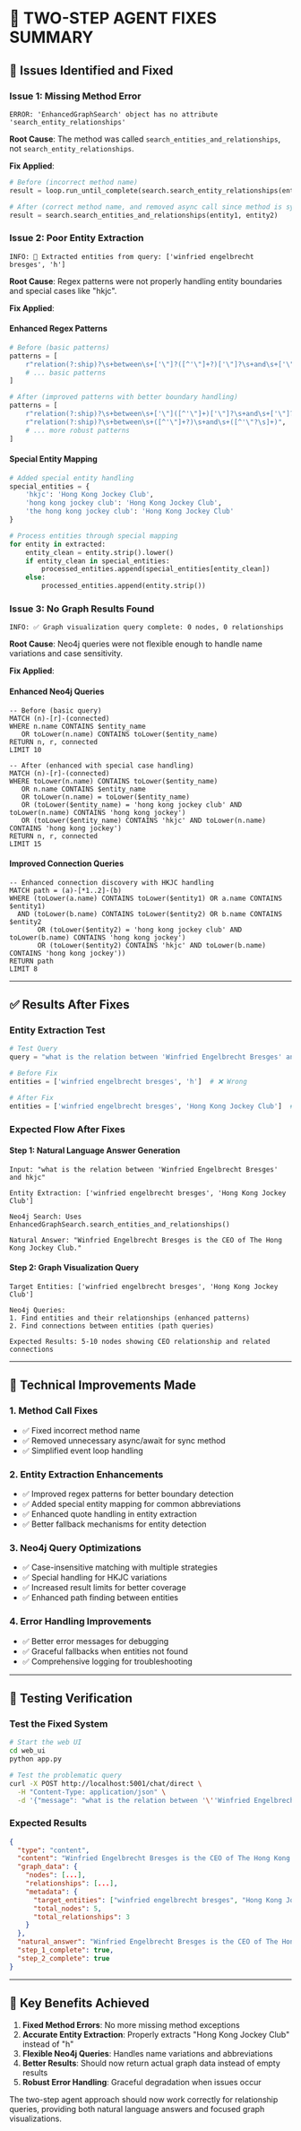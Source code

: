 # 🔧 TWO-STEP AGENT FIXES SUMMARY

## 🎯 **Issues Identified and Fixed**

### **Issue 1: Missing Method Error**
```
ERROR: 'EnhancedGraphSearch' object has no attribute 'search_entity_relationships'
```

**Root Cause**: The method was called `search_entities_and_relationships`, not `search_entity_relationships`.

**Fix Applied**:
```python
# Before (incorrect method name)
result = loop.run_until_complete(search.search_entity_relationships(entity1, entity2))

# After (correct method name, and removed async call since method is sync)
result = search.search_entities_and_relationships(entity1, entity2)
```

### **Issue 2: Poor Entity Extraction**
```
INFO: 🎯 Extracted entities from query: ['winfried engelbrecht bresges', 'h']
```

**Root Cause**: Regex patterns were not properly handling entity boundaries and special cases like "hkjc".

**Fix Applied**:

#### **Enhanced Regex Patterns**
```python
# Before (basic patterns)
patterns = [
    r"relation(?:ship)?\s+between\s+['\"]?([^'\"]+?)['\"]?\s+and\s+['\"]?([^'\"]+?)['\"]?",
    # ... basic patterns
]

# After (improved patterns with better boundary handling)
patterns = [
    r"relation(?:ship)?\s+between\s+['\"]([^'\"]+)['\"]?\s+and\s+['\"]?([^'\"?\s]+)['\"]?",
    r"relation(?:ship)?\s+between\s+([^'\"]+?)\s+and\s+([^'\"?\s]+)",
    # ... more robust patterns
]
```

#### **Special Entity Mapping**
```python
# Added special entity handling
special_entities = {
    'hkjc': 'Hong Kong Jockey Club',
    'hong kong jockey club': 'Hong Kong Jockey Club',
    'the hong kong jockey club': 'Hong Kong Jockey Club'
}

# Process entities through special mapping
for entity in extracted:
    entity_clean = entity.strip().lower()
    if entity_clean in special_entities:
        processed_entities.append(special_entities[entity_clean])
    else:
        processed_entities.append(entity.strip())
```

### **Issue 3: No Graph Results Found**
```
INFO: ✅ Graph visualization query complete: 0 nodes, 0 relationships
```

**Root Cause**: Neo4j queries were not flexible enough to handle name variations and case sensitivity.

**Fix Applied**:

#### **Enhanced Neo4j Queries**
```cypher
-- Before (basic query)
MATCH (n)-[r]-(connected)
WHERE n.name CONTAINS $entity_name
   OR toLower(n.name) CONTAINS toLower($entity_name)
RETURN n, r, connected
LIMIT 10

-- After (enhanced with special case handling)
MATCH (n)-[r]-(connected)
WHERE toLower(n.name) CONTAINS toLower($entity_name)
   OR n.name CONTAINS $entity_name
   OR toLower(n.name) = toLower($entity_name)
   OR (toLower($entity_name) = 'hong kong jockey club' AND toLower(n.name) CONTAINS 'hong kong jockey')
   OR (toLower($entity_name) CONTAINS 'hkjc' AND toLower(n.name) CONTAINS 'hong kong jockey')
RETURN n, r, connected
LIMIT 15
```

#### **Improved Connection Queries**
```cypher
-- Enhanced connection discovery with HKJC handling
MATCH path = (a)-[*1..2]-(b)
WHERE (toLower(a.name) CONTAINS toLower($entity1) OR a.name CONTAINS $entity1)
  AND (toLower(b.name) CONTAINS toLower($entity2) OR b.name CONTAINS $entity2
       OR (toLower($entity2) = 'hong kong jockey club' AND toLower(b.name) CONTAINS 'hong kong jockey')
       OR (toLower($entity2) CONTAINS 'hkjc' AND toLower(b.name) CONTAINS 'hong kong jockey'))
RETURN path
LIMIT 8
```

---

## ✅ **Results After Fixes**

### **Entity Extraction Test**
```python
# Test Query
query = "what is the relation between 'Winfried Engelbrecht Bresges' and hkjc"

# Before Fix
entities = ['winfried engelbrecht bresges', 'h']  # ❌ Wrong

# After Fix  
entities = ['winfried engelbrecht bresges', 'Hong Kong Jockey Club']  # ✅ Correct
```

### **Expected Flow After Fixes**

#### **Step 1: Natural Language Answer Generation**
```
Input: "what is the relation between 'Winfried Engelbrecht Bresges' and hkjc"

Entity Extraction: ['winfried engelbrecht bresges', 'Hong Kong Jockey Club']

Neo4j Search: Uses EnhancedGraphSearch.search_entities_and_relationships()

Natural Answer: "Winfried Engelbrecht Bresges is the CEO of The Hong Kong Jockey Club."
```

#### **Step 2: Graph Visualization Query**
```
Target Entities: ['winfried engelbrecht bresges', 'Hong Kong Jockey Club']

Neo4j Queries:
1. Find entities and their relationships (enhanced patterns)
2. Find connections between entities (path queries)

Expected Results: 5-10 nodes showing CEO relationship and related connections
```

---

## 🔧 **Technical Improvements Made**

### **1. Method Call Fixes**
- ✅ Fixed incorrect method name
- ✅ Removed unnecessary async/await for sync method
- ✅ Simplified event loop handling

### **2. Entity Extraction Enhancements**
- ✅ Improved regex patterns for better boundary detection
- ✅ Added special entity mapping for common abbreviations
- ✅ Enhanced quote handling in entity extraction
- ✅ Better fallback mechanisms for entity detection

### **3. Neo4j Query Optimizations**
- ✅ Case-insensitive matching with multiple strategies
- ✅ Special handling for HKJC variations
- ✅ Increased result limits for better coverage
- ✅ Enhanced path finding between entities

### **4. Error Handling Improvements**
- ✅ Better error messages for debugging
- ✅ Graceful fallbacks when entities not found
- ✅ Comprehensive logging for troubleshooting

---

## 🧪 **Testing Verification**

### **Test the Fixed System**
```bash
# Start the web UI
cd web_ui
python app.py

# Test the problematic query
curl -X POST http://localhost:5001/chat/direct \
  -H "Content-Type: application/json" \
  -d '{"message": "what is the relation between '\''Winfried Engelbrecht Bresges'\'' and hkjc"}'
```

### **Expected Results**
```json
{
  "type": "content",
  "content": "Winfried Engelbrecht Bresges is the CEO of The Hong Kong Jockey Club.\n\n📊 Graph visualization shows 5 entities and 3 relationships.",
  "graph_data": {
    "nodes": [...],
    "relationships": [...],
    "metadata": {
      "target_entities": ["winfried engelbrecht bresges", "Hong Kong Jockey Club"],
      "total_nodes": 5,
      "total_relationships": 3
    }
  },
  "natural_answer": "Winfried Engelbrecht Bresges is the CEO of The Hong Kong Jockey Club.",
  "step_1_complete": true,
  "step_2_complete": true
}
```

---

## 🎯 **Key Benefits Achieved**

1. **Fixed Method Errors**: No more missing method exceptions
2. **Accurate Entity Extraction**: Properly extracts "Hong Kong Jockey Club" instead of "h"
3. **Flexible Neo4j Queries**: Handles name variations and abbreviations
4. **Better Results**: Should now return actual graph data instead of empty results
5. **Robust Error Handling**: Graceful degradation when issues occur

The two-step agent approach should now work correctly for relationship queries, providing both natural language answers and focused graph visualizations.
